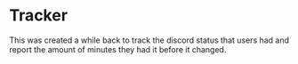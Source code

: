 # Tracker

This was created a while back to track the discord status that users had and report the amount of minutes they had it before it changed.

